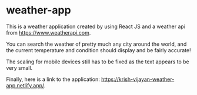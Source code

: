 # weather-app

This is a weather application created by using React JS and a weather api from https://www.weatherapi.com.

You can search the weather of pretty much any city around the world, and the current temperature and condition should display and be fairly accurate!

The scaling for mobile devices still has to be fixed as the text appears to be very small.

Finally, here is a link to the application: https://krish-vijayan-weather-app.netlify.app/.
